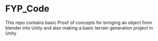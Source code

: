 # FYP_Code
This repo contains basic Proof of concepts for bringing an object from blender into Unity and also making a basic terrain generation project in Unity
